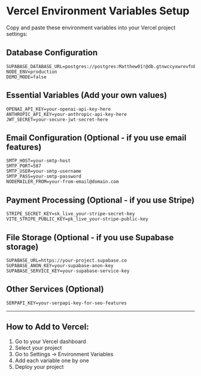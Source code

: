 # Vercel Environment Variables Setup

Copy and paste these environment variables into your Vercel project settings:

## Database Configuration
```
SUPABASE_DATABASE_URL=postgres://postgres:Matthew01!@db.gtnwccyxwrevfnbkjvzm.supabase.co:6543/postgres
NODE_ENV=production
DEMO_MODE=false
```

## Essential Variables (Add your own values)
```
OPENAI_API_KEY=your-openai-api-key-here
ANTHROPIC_API_KEY=your-anthropic-api-key-here
JWT_SECRET=your-secure-jwt-secret-here
```

## Email Configuration (Optional - if you use email features)
```
SMTP_HOST=your-smtp-host
SMTP_PORT=587
SMTP_USER=your-smtp-username
SMTP_PASS=your-smtp-password
NODEMAILER_FROM=your-from-email@domain.com
```

## Payment Processing (Optional - if you use Stripe)
```
STRIPE_SECRET_KEY=sk_live_your-stripe-secret-key
VITE_STRIPE_PUBLIC_KEY=pk_live_your-stripe-public-key
```

## File Storage (Optional - if you use Supabase storage)
```
SUPABASE_URL=https://your-project.supabase.co
SUPABASE_ANON_KEY=your-supabase-anon-key
SUPABASE_SERVICE_KEY=your-supabase-service-key
```

## Other Services (Optional)
```
SERPAPI_KEY=your-serpapi-key-for-seo-features
```

---

## How to Add to Vercel:
1. Go to your Vercel dashboard
2. Select your project
3. Go to Settings → Environment Variables
4. Add each variable one by one
5. Deploy your project